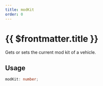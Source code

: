 ```yaml
---
title: modKit
order: 0
---
```


# {{ $frontmatter.title }}

Gets or sets the current mod kit of a vehicle.

## Usage

```ts
modKit: number;
```
